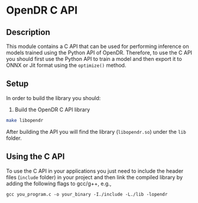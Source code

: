 # OpenDR C API

## Description

This module contains a C API that can be used for performing inference on models trained using the Python API of OpenDR.
Therefore, to use the C API you should first use the Python API to train a model and then export it to ONNX or Jit format using the `optimize()` method.

## Setup

In order to build the library you should:

1. Build the OpenDR C API library

```sh
make libopendr
```

After building the API you will find the library (`libopendr.so`) under the `lib` folder.

## Using the C API

To use the C API in your applications you just need to include the header files (`include` folder) in your project and then link the compiled library by adding the following flags to gcc/g++, e.g.,
```
gcc you_program.c -o your_binary -I./include -L./lib -lopendr
```
